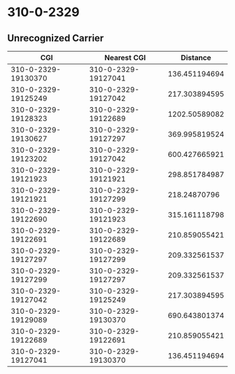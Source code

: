 # 310-0-2329
## Unrecognized Carrier


| CGI | Nearest CGI | Distance |
|-----|-------------|----------|
| 310-0-2329-19130370 | 310-0-2329-19127041 | 136.451194694 |
| 310-0-2329-19125249 | 310-0-2329-19127042 | 217.303894595 |
| 310-0-2329-19128323 | 310-0-2329-19122689 | 1202.50589082 |
| 310-0-2329-19130627 | 310-0-2329-19127297 | 369.995819524 |
| 310-0-2329-19123202 | 310-0-2329-19127042 | 600.427665921 |
| 310-0-2329-19121923 | 310-0-2329-19121921 | 298.851784987 |
| 310-0-2329-19121921 | 310-0-2329-19127299 | 218.24870796 |
| 310-0-2329-19122690 | 310-0-2329-19121923 | 315.161118798 |
| 310-0-2329-19122691 | 310-0-2329-19122689 | 210.859055421 |
| 310-0-2329-19127297 | 310-0-2329-19127299 | 209.332561537 |
| 310-0-2329-19127299 | 310-0-2329-19127297 | 209.332561537 |
| 310-0-2329-19127042 | 310-0-2329-19125249 | 217.303894595 |
| 310-0-2329-19129089 | 310-0-2329-19130370 | 690.643801374 |
| 310-0-2329-19122689 | 310-0-2329-19122691 | 210.859055421 |
| 310-0-2329-19127041 | 310-0-2329-19130370 | 136.451194694 |
